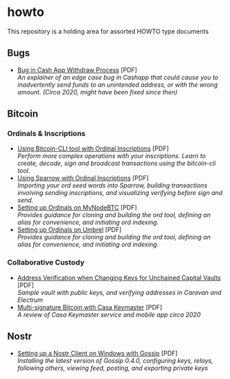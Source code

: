 # howto
This repository is a holding area for assorted HOWTO type documents

## Bugs
* [Bug in Cash App Withdraw Process](https://github.com/vicariousdrama/howto/blob/main/Bug%20in%20Cash%20App%20Withdraw%20Process%20Could%20Cause%20You%20to%20Send%20Wrong%20Amount%20or%20Wrong%20Address.pdf) [PDF] <br /><i>An explainer of an edge case bug in Cashapp that could cause you to inadvertently send funds to an unintended address, or with the wrong amount. (Circa 2020, might have been fixed since then)</i>

## Bitcoin
### Ordinals & Inscriptions
* [Using Bitcoin-CLI tool with Ordinal Inscriptions](https://github.com/vicariousdrama/howto/blob/main/Using%20Bitcoin-CLI%20with%20Ordinal%20Inscriptions.pdf) [PDF] <br /><i>Perform more complex operations with your inscriptions. Learn to create, decode, sign and broadcast transactions using the bitcoin-cli tool.</i>
* [Using Sparrow with Ordinal Inscriptions](https://github.com/vicariousdrama/howto/blob/main/Using%20Sparrow%20with%20Ordinal%20Inscriptions.pdf) [PDF] <br /><i>Importing your ord seed words into Sparrow, building transactions involving sending inscriptions, and visualizing verifying before sign and send.</i>
* [Setting up Ordinals on MyNodeBTC](https://github.com/vicariousdrama/howto/blob/main/Setting%20up%20Ordinals%20on%20MyNodeBTC.pdf) [PDF] <br /><i>Provides guidance for cloning and building the ord tool, defining an alias for convenience, and initiating ord indexing.</i>
* [Setting up Ordinals on Umbrel](https://github.com/vicariousdrama/howto/blob/main/Setting%20up%20Ordinals%20on%20Umbrel.pdf) [PDF] <br /><i>Provides guidance for cloning and building the ord tool, defining an alias for convenience, and initiating ord indexing.</i>
### Collaborative Custody
* [Address Verification when Changing Keys for Unchained Capital Vaults](https://github.com/vicariousdrama/howto/blob/main/Address%20Verification%20when%20Changing%20Keys%20for%20Unchained%20Capital%20Vaults.pdf) [PDF] <br /><i>Sample vault with public keys, and verifying addresses in Caravan and Electrum</i>
* [Multi-signature Bitcoin with Casa Keymaster](https://github.com/vicariousdrama/howto/blob/main/Multi-signature%20Bitcoin%20with%20Casa%20Keymaster.pdf) [PDF] <br /><i>A review of Casa Keymaster service and mobile app circa 2020</i>

## Nostr
* [Setting up a Nostr Client on Windows with Gossip](https://github.com/vicariousdrama/howto/blob/main/Setting%20up%20a%20Nostr%20Client%20on%20Windows%20with%20Gossip.pdf) [PDF] <br /><i>Installing the latest version of Gossip 0.4.0, configuring keys, relays, following others, viewing feed, posting, and exporting private keys</i>
